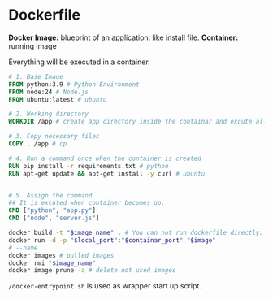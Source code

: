 # Dockerfile

**Docker Image:** blueprint  of an application. like install file.
**Container:** running image

Everything will be executed in a container.

```dockerfile
# 1. Base Image
FROM python:3.9 # Python Environment
FROM node:24 # Node.js
FROM ubuntu:latest # ubuntu

# 2. Working directory
WORKDIR /app # create app directory inside the containar and excute all command in this directory

# 3. Copy necessary files
COPY . /app # cp

# 4. Run a command once when the container is created
RUN pip install -r requirements.txt # python
RUN apt-get update && apt-get install -y curl # ubuntu


# 5. Assign the command
## It is excuted when container becomes up.
CMD ["python", "app.py"]
CMD ["node", "server.js"]
```

```bash
docker build -t "$image_name" . # You can not run dockerfile directly.
docker run -d -p "$local_port":"$containar_port" "$image"
# --name
docker images # pulled images
docker rmi "$image_name"
docker image prune -a # delete not used images
```

`/docker-entrypoint.sh` is used as wrapper start up script.
